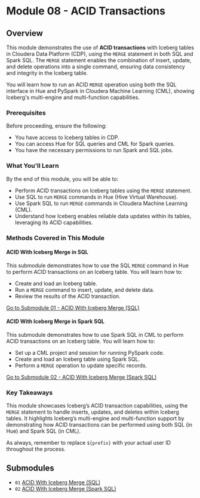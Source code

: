 # Module 08 - ACID Transactions

## Overview

This module demonstrates the use of **ACID transactions** with Iceberg tables in Cloudera Data Platform (CDP), using the `MERGE` statement in both SQL and Spark SQL. The `MERGE` statement enables the combination of insert, update, and delete operations into a single command, ensuring data consistency and integrity in the Iceberg table.

You will learn how to run an ACID `MERGE` operation using both the SQL interface in Hue and PySpark in Cloudera Machine Learning (CML), showing Iceberg's multi-engine and multi-function capabilities.

### Prerequisites

Before proceeding, ensure the following:

- You have access to Iceberg tables in CDP.
- You can access Hue for SQL queries and CML for Spark queries.
- You have the necessary permissions to run Spark and SQL jobs.
  
### What You'll Learn

By the end of this module, you will be able to:

- Perform ACID transactions on Iceberg tables using the `MERGE` statement.
- Use SQL to run `MERGE` commands in Hue (Hive Virtual Warehouse).
- Use Spark SQL to run `MERGE` commands in Cloudera Machine Learning (CML).
- Understand how Iceberg enables reliable data updates within its tables, leveraging its ACID capabilities.

### Methods Covered in This Module

#### ACID With Iceberg Merge in SQL  
   This submodule demonstrates how to use the SQL `MERGE` command in Hue to perform ACID transactions on an Iceberg table. You will learn how to:
   - Create and load an Iceberg table.
   - Run a `MERGE` command to insert, update, and delete data.
   - Review the results of the ACID transaction.

   [Go to Submodule 01 - ACID With Iceberg Merge (SQL)](acid_merge_SQL.md)

#### ACID With Iceberg Merge in Spark SQL  
   This submodule demonstrates how to use Spark SQL in CML to perform ACID transactions on an Iceberg table. You will learn how to:
   - Set up a CML project and session for running PySpark code.
   - Create and load an Iceberg table using Spark SQL.
   - Perform a `MERGE` operation to update specific records.

   [Go to Submodule 02 - ACID With Iceberg Merge (Spark SQL)](acid_merge_SparkSQL.md)

### Key Takeaways

This module showcases Iceberg’s ACID transaction capabilities, using the `MERGE` statement to handle inserts, updates, and deletes within Iceberg tables. It highlights Iceberg’s multi-engine and multi-function support by demonstrating how ACID transactions can be performed using both SQL (in Hue) and Spark SQL (in CML).

As always, remember to replace `${prefix}` with your actual user ID throughout the process.

## Submodules

- `01` [ACID With Iceberg Merge (SQL)](acid_merge_sql.md)
- `02` [ACID With Iceberg Merge (Spark SQL)](acid_merge_SparkSQL.md)

